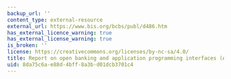 ```yaml
---
backup_url: ''
content_type: external-resource
external_url: https://www.bis.org/bcbs/publ/d486.htm
has_external_licence_warning: true
has_external_license_warning: true
is_broken: ''
license: https://creativecommons.org/licenses/by-nc-sa/4.0/
title: Report on open banking and application programming interfaces (APIs)
uid: 8da75c6a-e88d-4bff-8a3b-d01dcb3701c4
---
```

